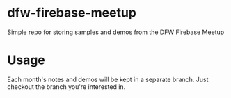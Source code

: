 dfw-firebase-meetup
===================

Simple repo for storing samples and demos from the DFW Firebase Meetup

Usage
==================
Each month's notes and demos will be kept in a separate branch.  Just checkout the branch you're interested in.
